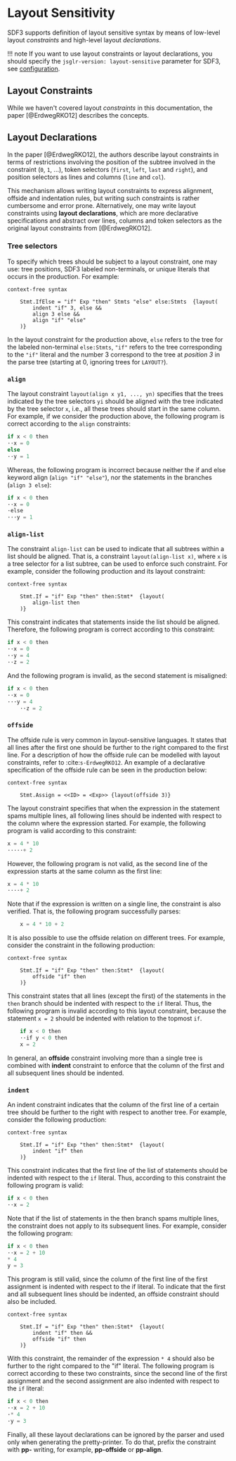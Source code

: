# Layout Sensitivity

SDF3 supports definition of layout sensitive syntax by means of low-level layout _constraints_ and high-level layout _declarations_.

!!! note
    If you want to use layout constraints or layout declarations, you should specify the ``jsglr-version: layout-sensitive`` parameter for SDF3, see [configuration](../configuration/).


## Layout Constraints

While we haven't covered layout _constraints_ in this documentation, the paper [@ErdwegRKO12] describes the concepts.


## Layout Declarations

In the paper [@ErdwegRKO12], the authors describe layout constraints in terms of restrictions involving the position of the subtree involved in the constraint (``0``, ``1``, ...), token selectors (``first``, ``left``, ``last`` and ``right``), and position selectors as lines and columns (``line`` and ``col``).

This mechanism allows writing layout constraints to express alignment, offside and indentation rules, but writing such constraints is
rather cumbersome and error prone.
Alternatively, one may write layout constraints using **layout declarations**, which are more declarative specifications and abstract over lines, columns and token selectors as the original layout constraints from [@ErdwegRKO12].


### Tree selectors

To specify which trees should be subject to a layout constraint, one may use: tree positions, SDF3 labeled non-terminals, or unique literals that occurs
in the production.
For example:

```
context-free syntax

    Stmt.IfElse = "if" Exp "then" Stmts "else" else:Stmts  {layout(
        indent "if" 3, else &&
        align 3 else &&
        align "if" "else"
    )}
```

In the layout constraint for the production above, ``else`` refers to the tree for the labeled non-terminal ``else:Stmts``, ``"if"`` refers to the tree
corresponding to the ``"if"`` literal and the number 3 correspond to the tree at *position 3* in the parse tree (starting at 0, ignoring trees for ``LAYOUT?``).

### `align`

The layout constraint ``layout(align x y1, ..., yn)`` specifies that the trees indicated by the tree selectors ``yi`` should be aligned with the tree indicated by the tree selector ``x``, i.e., all these trees should start in the same column.
For example, if we consider the production above, the following program is correct according to the `align` constraints:

```python
if x < 0 then
··x = 0
else
··y = 1
```

Whereas, the following program is incorrect because neither the if and else keyword align (``align "if" "else"``), nor the statements in the branches (``align 3 else``):

```python
if x < 0 then
··x = 0
·else
···y = 1
```

### `align-list`

The constraint `align-list` can be used to indicate that all subtrees within a list should be aligned.
That is, a constraint ``layout(align-list x)``, where ``x`` is a tree selector for a list subtree, can be used to enforce such constraint.
For example, consider the following production and its layout constraint:

```
context-free syntax

    Stmt.If = "if" Exp "then" then:Stmt*  {layout(
        align-list then
    )}
```

This constraint indicates that statements inside the list should be aligned.
Therefore, the following program is correct according to this constraint:

```python
if x < 0 then
··x = 0
··y = 4
··z = 2
```

And the following program is invalid, as the second statement is misaligned:

```python
if x < 0 then
··x = 0
···y = 4
    ··z = 2
```

### `offside`

The offside rule is very common in layout-sensitive languages.
It states that all lines after the first one should be further to the right compared to the first line.
For a description of how the offside rule can be modelled with layout constraints, refer to :cite:`s-ErdwegRKO12`.
An example of a declarative specification of the offside rule can be seen in the production below:

```
context-free syntax

    Stmt.Assign = <<ID> = <Exp>> {layout(offside 3)}
```

The layout constraint specifies that when the expression in the statement spams multiple lines, all following lines should be indented with
respect to the column where the expression started.
For example, the following program is valid according to this constraint:

```python
x = 4 * 10
·····+ 2
```

However, the following program is not valid, as the second line of the expression starts at the same column as the first line:

```python
x = 4 * 10
····+ 2
```

Note that if the expression is written on a single line, the constraint is also verified.
That is, the following program successfully parses:

```python
    x = 4 * 10 + 2
```

It is also possible to use the offside relation on different trees.
For example, consider the constraint in the following production:

```
context-free syntax

    Stmt.If = "if" Exp "then" then:Stmt*  {layout(
        offside "if" then
    )}
```

This constraint states that all lines (except the first) of the statements in the ``then`` branch should be indented with respect to the ``if`` literal.
Thus, the following program is invalid according to this layout constraint, because the statement ``x = 2`` should be indented with relation to the topmost ``if``.

```python
    if x < 0 then
    ··if y < 0 then
    x = 2
```

In general, an **offside** constraint involving more than a single tree is combined with **indent** constraint to enforce that the column of the first and all subsequent lines should be indented.

### `indent`

An indent constraint indicates that the column of the first line of a certain tree should be further to the right with respect to another tree.
For example, consider the following production:

```
context-free syntax

    Stmt.If = "if" Exp "then" then:Stmt*  {layout(
        indent "if" then
    )}
```

This constraint indicates that the first line of the list of statements should be indented with respect to the ``if`` literal.
Thus, according to this constraint the following program is valid:

```python
if x < 0 then
··x = 2
```

Note that if the list of statements in the then branch spams multiple lines, the constraint does not apply to its subsequent lines.
For example, consider the following program:

```python
if x < 0 then
··x = 2 + 10
* 4
y = 3
```

This program is still valid, since the column of the first line of the first assignment is indented with respect to the if literal.
To indicate that the first and all subsequent lines should be indented, an offside constraint should also be included.

```
context-free syntax

    Stmt.If = "if" Exp "then" then:Stmt*  {layout(
        indent "if" then &&
        offside "if" then
    )}
```

With this constraint, the remainder of the expression ``* 4`` should also be further to the right compared to the "if" literal.
The following program is correct according to these two constraints, since the second line of the first assignment and the second assignment are also indented with respect to the ``if`` literal:

```python
if x < 0 then
··x = 2 + 10
·* 4
·y = 3
```

Finally, all these layout declarations can be ignored by the parser and used only when generating the pretty-printer.
To do that, prefix the constraint with **pp-** writing, for example, **pp-offside** or **pp-align**.
